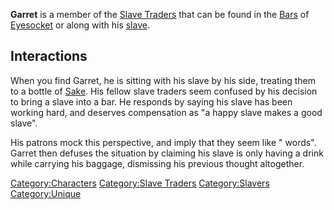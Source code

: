 **Garret** is a member of the [Slave Traders](02%20-%20Projects%20&%20Wikis/Kenshi/Kenshi%20Wiki/Kenshi%20Wiki%20Template/Slave_Traders.md "wikilink")
that can be found in the [Bars](Bars.md "wikilink") of
[Eyesocket](Eyesocket.md "wikilink") or [](Slave_Markets.md) along with his
[slave](Garret's_slave.md "wikilink").

## Interactions

When you find Garret, he is sitting with his slave by his side, treating
them to a bottle of [Sake](Sake.md "wikilink"). His fellow slave traders
seem confused by his decision to bring a slave into a bar. He responds
by saying his slave has been working hard, and deserves compensation as
"a happy slave makes a good slave".

His patrons mock this perspective, and imply that they seem like "[](02%20-%20Projects%20&%20Wikis/Kenshi/Kenshi%20Wiki/Kenshi%20Wiki%20Template/Anti-Slavers.md) words". Garret then defuses the
situation by claiming his slave is only having a drink while carrying
his baggage, dismissing his previous thought altogether.

[Category:Characters](Category:Characters "wikilink") [Category:Slave
Traders](Category:Slave_Traders "wikilink")
[Category:Slavers](Category:Slavers "wikilink")
[Category:Unique](Category:Unique "wikilink")